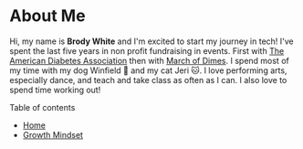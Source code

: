 # About Me

Hi, my name is **Brody White** and I'm excited to start my journey in tech! I've spent the last five years in non profit fundraising in events. First with [The American Diabetes Association](/https://www.diabetes.org) then with [March of Dimes](/https://www.marchofdimes.org). I spend most of my time with my dog Winfield :dog: and my cat Jeri :cat:. I love performing arts, especially dance, and teach and take class as often as I can. I also love to spend time working out!

 
 Table of contents
 - [Home](/MarkdownExamples.md)
 - [Growth Mindset](/MarkdownExamples.md)
 
